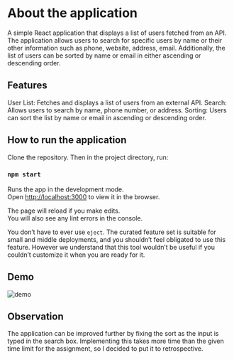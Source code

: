 # About the application

A simple React application that displays a list of users fetched from an API. The application allows users to search for specific users by name or their other information such as phone, website, address, email. Additionally, the list of users can be sorted by name or email in either ascending or descending order.

## Features
User List: Fetches and displays a list of users from an external API.
Search: Allows users to search by name, phone number, or address.
Sorting: Users can sort the list by name or email in ascending or descending order.

## How to run the application

Clone the repository. Then in the project directory, run:

### `npm start`

Runs the app in the development mode.\
Open [http://localhost:3000](http://localhost:3000) to view it in the browser.

The page will reload if you make edits.\
You will also see any lint errors in the console.


You don’t have to ever use `eject`. The curated feature set is suitable for small and middle deployments, and you shouldn’t feel obligated to use this feature. However we understand that this tool wouldn’t be useful if you couldn’t customize it when you are ready for it.

## Demo
![demo](https://github.com/user-attachments/assets/646b3452-e2e8-4a20-ae5c-49e6ae9fed32)

## Observation
The application can be improved further by fixing the sort as the input is typed in the search box. Implementing this takes more time than the given time limit for the assignment, so I decided to put it to retrospective.
